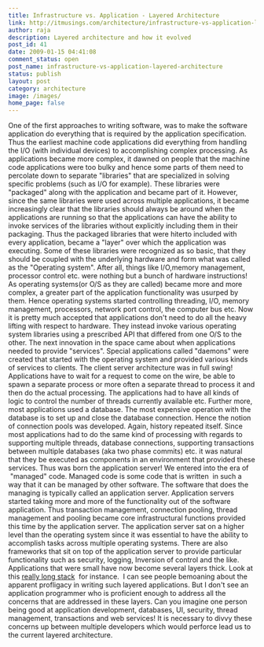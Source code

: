 ```yaml
---
title: Infrastructure vs. Application - Layered Architecture
link: http://itmusings.com/architecture/infrastructure-vs-application-layered-architecture
author: raja
description: Layered architecture and how it evolved
post_id: 41
date: 2009-01-15 04:41:08
comment_status: open
post_name: infrastructure-vs-application-layered-architecture
status: publish
layout: post
category: architecture
image: /images/
home_page: false
---
```



One of the first approaches to writing software, was to make the software application do everything that is required by the application specification. Thus the earliest machine code applications did everything from handling the I/O (with individual devices) to accomplishing complex processing.   As applications became more complex, it dawned on people that the machine code applications were too bulky and hence some parts of them need to percolate down to separate "libraries" that are specialized in solving specific problems (such as I/O for example). These libraries were "packaged" along with the application and became part of it. However, since the same libraries were used across multiple applications, it became increasingly clear that the libraries should always be around when the applications are running so that the applications can have the ability to invoke services of the libraries without explicitly including them in their packaging. Thus the packaged libraries that were hiterto included with every application, became a "layer" over which the application was executing. Some of these libraries were recognized as so basic, that they should be coupled with the underlying hardware and form what was called as the "Operating system". After all, things like I/O,memory management, processor control etc. were nothing but a bunch of hardware instructions! As operating systems(or O/S as they are called) became more and more complex, a greater part of the application functionality was usurped by them. Hence operating systems started controlling threading, I/O, memory management, processors, network port control, the computer bus etc. Now it is pretty much accepted that applications don't need to do all the heavy lifting with respect to hardware. They instead invoke various operating system libraries using a prescribed API that differed from one O/S to the other. The next innovation in the space came about when applications needed to provide "services". Special applications called "daemons" were created that started with the operating system and provided various kinds of services to clients. The client server architecture was in full swing! Applications have to wait for a request to come on the wire, be able to spawn a separate process or more often a separate thread to process it and then do the actual processing. The applications had to have all kinds of logic to control the number of threads currently available etc. Further more, most applications used a database. The most expensive operation with the database is to set up and close the database connection. Hence the notion of connection pools was developed. Again, history repeated itself. Since most applications had to do the same kind of processing with regards to supporting multiple threads, database connections, supporting transactions between multiple databases (aka two phase commits) etc. it was natural that they be executed as components in an environment that provided these services. Thus was born the application server! We entered into the era of  "managed" code. Managed code is some code that is written  in such a way that it can be managed by other software. The software that does the managing is typically called an application server. Application servers started taking more and more of the functionality out of the software application. Thus transaction management, connection pooling, thread management and pooling became core infrastructural functions provided this time by the application server. The application server sat on a higher level than the operating system since it was essential to have the ability to accomplish tasks across multiple operating systems. There are also frameworks that sit on top of the application server to provide particular functionality such as security, logging, Inversion of control and the like. Applications that were small have now become several layers thick. Look at this [really long stack](http://ptrthomas.wordpress.com/2006/06/06/java-call-stack-from-http-upto-jdbc-as-a-picture/)  for instance.  I can see people bemoaning about the apparent profligacy in writing such layered applications. But I don't see an application programmer who is proficient enough to address all the concerns that are addressed in these layers. Can you imagine one person being good at application development, databases, UI, security, thread management, transactions and web services! It is necessary to divvy these concerns up between multiple developers which would perforce lead us to the current layered architecture.
